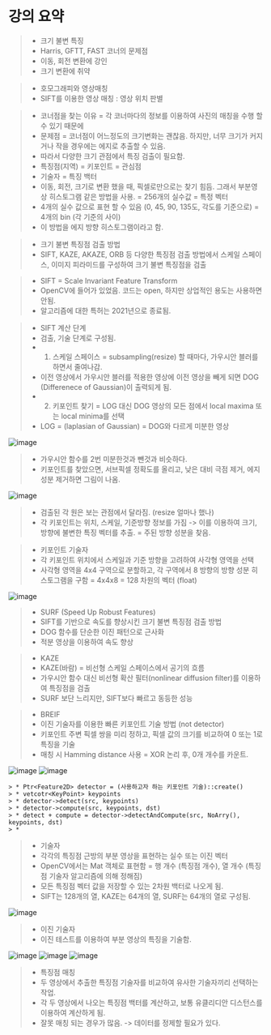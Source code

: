 # 강의 요약

> * 크기 불변 특징
> * Harris, GFTT, FAST 코너의 문제점
> * 이동, 회전 변환에 강인
> * 크기 변환에 취약

> * 호모그래피와 영상매칭
> * SIFT를 이용한 영상 매칭 : 영상 위치 판별

> * 코너점을 찾는 이유 = 각 코너마다의 정보를 이용하여 사진의 매칭을 수행 할 수 있기 때문에
> * 문제점 = 코너점이 어느정도의 크기변화는 괜찮음. 하지만, 너무 크기가 커지거나 작을 경우에는 에지로 추출할 수 있음.
> * 따라서 다양한 크기 관점에서 특징 검출이 필요함.
> * 특징점(지역) = 키포인트 = 관심점
> * 기술자 = 특징 백터
> * 이동, 회전, 크기로 변환 했을 때, 픽셀로만으로는 찾기 힘듬. 그래서 부분영상 히스토그램 같은 방법을 사용. = 256개의 실수값 = 특정 벡터
> * 4개의 실수 값으로 표현 할 수 있음 (0, 45, 90, 135도, 각도를 기준으로) = 4개의 bin (각 기준의 사이)
> * 이 방법을 에지 방향 히스토그램이라고 함.

> * 크기 불변 특징점 검출 방법
> * SIFT, KAZE, AKAZE, ORB 등 다양한 특징점 검출 방법에서 스케일 스페이스, 이미지 피라미드를 구성하여 크기 불변 특징점을 검출

> * SIFT = Scale Invariant Feature Transform
> * OpenCV에 들어가 있었음. 코드는 open, 하지만 상업적인 용도는 사용하면 안됨.
> * 알고리즘에 대한 특허는 2021년으로 종료됨.

> * SIFT 계산 단계
> * 검출, 기술 단계로 구성됨.
> * 1. 스케일 스페이스 = subsampling(resize) 할 때마다, 가우시안 블러를 하면서 줄여나감.
> * 이전 영상에서 가우시안 블러를 적용한 영상에 이전 영상을 빼게 되면 DOG (Differenece of Gaussian)이 출력되게 됨.
> * 2. 키포인트 찾기 = LOG 대신 DOG 영상의 모든 점에서 local maxima 또는 local minima를 선택
> * LOG = (laplasian of Gaussian) = DOG와 다르게 미분한 영상

![image](https://user-images.githubusercontent.com/55529455/161195968-83deba35-1ccf-40f2-ac64-6513d59f9a98.png)
> * 가우시안 함수를 2번 미분한것과 뺀것과 비슷하다.
> * 키포인트를 찾았으면, 서브픽셀 정확도를 올리고, 낮은 대비 극점 제거, 에지 성분 제거하면 그림이 나옴.

![image](https://user-images.githubusercontent.com/55529455/161196184-55c64dbe-ca35-43f8-9751-47497ef25aef.png)
> * 검출된 각 원은 보는 관점에서 달라짐. (resize 얼마나 했나)
> * 각 키포인트는 위치, 스케일, 기준방향 정보를 가짐 -> 이를 이용하여 크기, 방향에 불변한 특징 벡터를 추출. = 주된 방향 성분을 찾음.

> * 키포인트 기술자
> * 각 키포인트 위치에서 스케일과 기준 방향을 고려하여 사각형 영역을 선택
> * 사각형 영역을 4x4 구역으로 분할하고, 각 구역에서 8 방향의 방향 성분 히스토그램을 구함 = 4x4x8 = 128 차원의 벡터 (float)

![image](https://user-images.githubusercontent.com/55529455/161196542-ae34c684-193b-4550-8a07-1f6c52bf9ce4.png)

> * SURF (Speed Up Robust Features)
> * SIFT를 기반으로 속도를 향상시킨 크기 불변 특징점 검출 방법
> * DOG 함수를 단순한 이진 패턴으로 근사화
> * 적분 영상을 이용하여 속도 향상

> * KAZE
> * KAZE(바람) = 비선형 스케일 스페이스에서 공기의 흐름
> * 가우시안 함수 대신 비선형 확산 필터(nonlinear diffusion filter)를 이용하여 특징점을 검출
> * SURF 보단 느리지만, SIFT보다 빠르고 동등한 성능

> * BREIF
> * 이진 기술자를 이용한 빠른 키포인트 기술 방법 (not detector)
> * 키포인트 주변 픽셀 쌍을 미리 정하고, 픽셀 값의 크기를 비교하여 0 또는 1로 특징을 기술
> * 매칭 시 Hamming distance 사용 = XOR 논리 후, 0개 개수를 카운트.

![image](https://user-images.githubusercontent.com/55529455/161198874-eac397f6-d822-4635-8fd4-fa783874b7f9.png)
![image](https://user-images.githubusercontent.com/55529455/161199537-83d52230-d0fb-4dc4-a854-c6a1b0247737.png)
```
> * Ptr<Feature2D> detector = (사용하고자 하는 키포인트 기술)::create()
> * vetcotr<KeyPoint> keypoints
> * detector->detect(src, keypoints)
> * detector->compute(src, keypoints, dst)
> * detect + compute = detector->detectAndCompute(src, NoArry(), keypoints, dst)
> * 
```
> * 기술자
> * 각각의 특징점 근방의 부분 영상을 표현하는 실수 또는 이진 벡터
> * OpenCV에서는 Mat 객체로 표현함 = 행 개수 (특징점 개수), 열 개수 (특징점 기술자 알고리즘에 의해 정해짐)
> * 모든 특징점 벡터 값을 저장할 수 있는 2차원 백터로 나오게 됨.
> * SIFT는 128개의 열, KAZE는 64개의 열, SURF는 64개의 열로 구성됨.

![image](https://user-images.githubusercontent.com/55529455/161201062-c98bb345-d152-4a4c-b91e-14c24fda0424.png)

> * 이진 기술자
> * 이진 테스트를 이용하여 부분 영상의 특징을 기술함.

![image](https://user-images.githubusercontent.com/55529455/161201192-d92eb685-2780-4d47-bfe2-d34b7071a40e.png)
![image](https://user-images.githubusercontent.com/55529455/161201293-0d135383-4a46-4742-b05e-c31577783e9f.png)
![image](https://user-images.githubusercontent.com/55529455/161201937-12a930b8-961e-43b1-818d-00211fd9d901.png)

> * 특징점 매칭
> * 두 영상에서 추출한 특징점 기술자를 비교하여 유사한 기술자끼리 선택하는 작업.
> * 각 두 영상에서 나오는 특징점 백터를 계산하고, 보통 유클리디안 디스턴스를 이용하여 계산하게 됨.
> * 잘못 매칭 되는 경우가 많음. -> 데이터를 정제할 필요가 있다.






